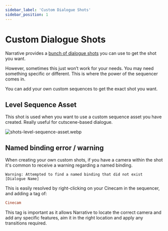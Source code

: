 ```yaml
---
sidebar_label: 'Custom Dialogue Shots'
sidebar_position: 1
---
```


# Custom Dialogue Shots

Narrative provides a [bunch of dialogue shots](./shots.md) you can use to get the shot you want. 

However, sometimes this just won’t work for your needs. You may need something specific or different. This is where the power of the sequencer comes in.

You can add your own custom sequences to get the exact shot you want.

## Level Sequence Asset

This shot is used when you want to use a custom sequence asset you have created. Really useful for cutscene-based dialogue.

![shots-level-sequence-asset.webp](//img/dialogue/shots/shots-level-sequence-asset.webp)

## Named binding error / warning

When creating your own custom shots, if you have a camera within the shot it's common to receive a warning regarding a named binding.

`Warning: Attempted to find a named binding that did not exist [Dialogue Name]`

This is easily resolved by right-clicking on your Cinecam in the sequencer, and adding a tag of:
```ini
Cinecam
```
This tag is important as it allows Narrative to locate the correct camera and add any specific features, aim it in the right location and apply any transitions required.
